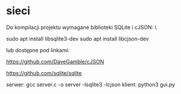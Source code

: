 # sieci
Do kompilacji projektu wymagane biblioteki SQLite i cJSON: \

sudo apt install libsqlite3-dev
sudo apt install libcjson-dev

lub dostępne pod linkami:

https://github.com/DaveGamble/cJSON

https://github.com/sqlite/sqlite

serwer: gcc server.c -o server -lsqlite3 -lcjson
klient: python3 gui.py

